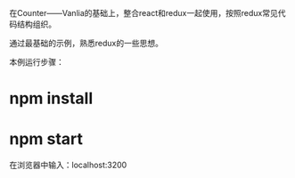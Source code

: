 在Counter——Vanlia的基础上，整合react和redux一起使用，按照redux常见代码结构组织。

通过最基础的示例，熟悉redux的一些思想。

本例运行步骤：

# npm install
# npm start

在浏览器中输入：localhost:3200
